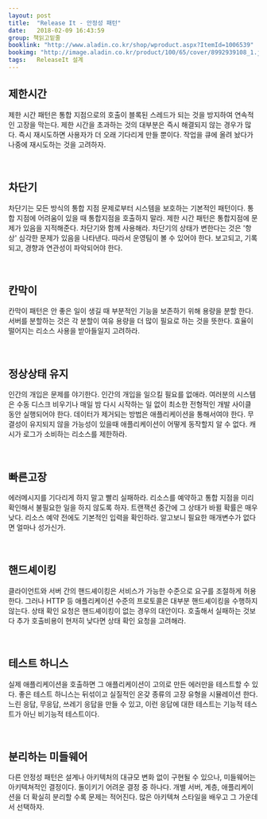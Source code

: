 ```yaml
---
layout: post
title:  "Release It - 안정성 패턴"
date:   2018-02-09 16:43:59
group: 책읽고밑줄
booklink: "http://www.aladin.co.kr/shop/wproduct.aspx?ItemId=1006539"
bookimg: "http://image.aladin.co.kr/product/100/65/cover/8992939108_1.jpg"
tags:   ReleaseIt 설계
---
```


## 제한시간
제한 시간 패턴은 통합 지점으로의 호출이 블록된 스레드가 되는 것을 방지하여 연속적인 고장을 막는다. 제한 시간을 초과하는 것의 대부분은 즉시 해결되지 않는 경우가 많다. 즉시 재시도하면 사용자가 더 오래 기다리게 만들 뿐이다. 작업을 큐에 올려 놨다가 나중에 재시도하는 것을 고려하자.

<br/> 

## 차단기
차단기는 모든 방식의 통합 지점 문제로부터 시스템을 보호하는 기본적인 패턴이다. 통합 지점에 어려움이 있을 때 통합지점을 호출하지 말라. 제한 시간 패턴은 통합지점에 문제가 있음을 지적해준다.  차단기와 함께 사용해라. 차단기의 상태가 변한다는 것은 '항상' 심각한 문제가 있음을 나타낸다. 따라서 운영팀이 볼 수 있어야 한다. 보고되고, 기록되고, 경향과 연관성이 파악되어야 한다. 

<br/> 

## 칸막이
칸막이 패턴은 안 좋은 일이 생길 때 부분적인 기능을 보존하기 위해 용량을 분할 한다. 서버를 분할하는 것은 각 분할이 여유 용량을 더 많이 필요로 하는 것을 뜻한다. 효율이 떨어지는 리소스 사용을 받아들일지 고려하라. 

<br/> 

## 정상상태 유지
인간의 개입은 문제를 야기한다. 인간의 개입을 일으킬 필요를 없애라. 여러분의 시스템은 수동 디스크 비우기나 매일 밤 다시 시작하는 일 없이 최소한 전형적인 개발 사이클 동안 실행되어야 한다. 데이터가 제거되는 방법은 애플리케이션을 통해서여야 한다. 무결성이 유지되지 않을 가능성이 있을때 애플리케이션이 어떻게 동작할지 알 수 없다. 캐시가 로그가 소비하는 리소스를 제한하라. 

<br/> 

## 빠른고장
에러메시지를 기다리게 하지 말고 빨리 실패하라. 리소스를 예약하고 통합 지점을 미리 확인해서 불필요한 일을 하지 않도록 하자. 트랜잭션 중간에 그 상태가 바뀔 확률은 매우 낮다. 리소스 예약 전에도 기본적인 입력을 확인하라. 알고보니 필요한 매개변수가 없다면 얼마나 성가신가.

<br/> 

## 핸드셰이킹
클라이언트와 서버 간의 핸드셰이킹은 서비스가 가능한 수준으로 요구를 조절하게 허용한다. 그러나 HTTP 등 애플리케이션 수준의 프로토콜은 대부분 핸드셰이킹을 수행하지 않는다. 상태 확인 요청은 핸드셰이킹이 없는 경우의 대안이다. 호출해서 실패하는 것보다 추가 호출비용이 현저히 낮다면 상태 확인 요청을 고려해라. 

<br/> 

## 테스트 하니스
실제 애플리케이션을 호출하면 그 애플리케이션이 고의로 만든 에러만을 테스트할 수 있다. 좋은 테스트 하니스는 뒤섞이고 실질적인 온갖 종류의 고장 유형을 시뮬레이션 한다. 느린 응답, 무응답, 쓰레기 응답을 만들 수 있고, 이런 응답에 대한 테스트는 기능적 테스트가 아닌 비기능적 테스트이다. 

<br/> 

## 분리하는 미들웨어
다른 안정성 패턴은 설계나 아키텍처의 대규모 변화 없이 구현될 수 있으나, 미들웨어는 아키텍쳐적인 결정이다. 돌이키기 어려운 결정 중 하나다. 개별 서버, 계층, 애플리케이션을 더 확실히 분리할 수록 문제는 적어진다. 많은 아키텍쳐 스타일을 배우고 그 가운데서 선택하자.

<br/> 
